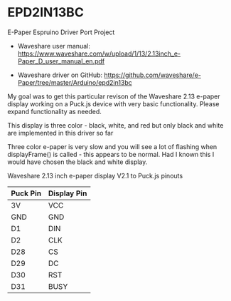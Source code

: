 # EPD2IN13BC
E-Paper Espruino Driver Port Project

- Waveshare user manual: https://www.waveshare.com/w/upload/1/13/2.13inch_e-Paper_D_user_manual_en.pdf

- Waveshare driver on GitHub: https://github.com/waveshare/e-Paper/tree/master/Arduino/epd2in13bc

My goal was to get this particular revison of the Waveshare 2.13 e-paper display working on a Puck.js device with very basic functionality.  Please expand functionality as needed.

This display is three color - black, white, and red but only black and white are implemented in this driver so far

Three color e-paper is very slow and you will see a lot of flashing when displayFrame() is called - this
appears to be normal.  Had I known this I would have chosen the black and white display.

Waveshare 2.13 inch e-paper display V2.1 to Puck.js pinouts

| Puck Pin | Display Pin |
|--------- | ----------- |
| 3V | VCC |         
| GND | GND |
| D1 | DIN |
| D2 | CLK |
| D28 | CS |
| D29 | DC |
| D30 | RST |
| D31 | BUSY |
